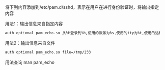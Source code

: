 将下列内容添加到/etc/pam.d/sshd，表示在用户在进行身份验证时，将输出指定内容

用法1：输出信息来自指定内容

```bash
auth optional pam_echo.so 从%H登录到%h,使用的服务为%s,使用的tty为%t,使用的远程用户是%U,使用的本地用户是%u
```

用法2：输出信息来自文件

```bash
auth optional pam_echo.so file=/tmp/233
```

用法查询 man pam_echo